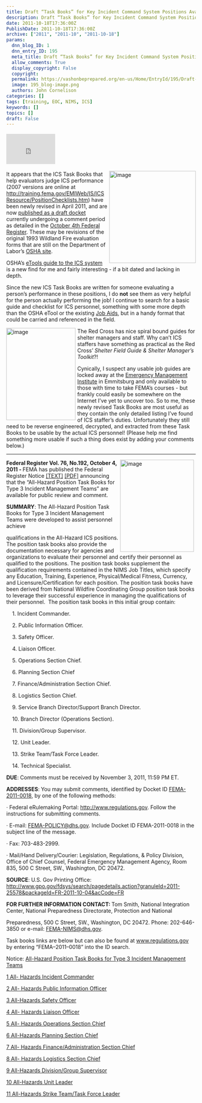 ```yaml
---
title: Draft “Task Books” for Key Incident Command System Positions Available for Comment
description: Draft “Task Books” for Key Incident Command System Positions Available for Comment
date: 2011-10-18T17:36:00Z
PublishDate: 2011-10-18T17:36:00Z
archive: ["2011", "2011-10", "2011-10-18"]
params:
  dnn_blog_ID: 1
  dnn_entry_ID: 195
  meta_title: Draft “Task Books” for Key Incident Command System Positions Available for Comment
  allow_comments: True
  display_copyright: False
  copyright:
  permalink: https://vashonbeprepared.org/en-us/Home/EntryId/195/Draft-ldquo-Task-Books-rdquo-for-Key-Incident-Command-System-Positions-Available-for-Comment
  image: 195_blog-image.png
  authors: John Cornelison
categories: []
tags: [training, EOC, NIMS, ICS]
keywords: []
topics: []
draft: False
---
```


<div class="wlWriterHeaderFooter" style="padding-bottom: 4px; margin: 0px; padding-left: 0px; padding-right: 0px; float: none; padding-top: 4px;"><iframe src="http://www.facebook.com/widgets/like.php?href=http://vashoneoc.org/Blogs/VashonPreparedness/tabid/164/EntryId/195/Draft-ldquo-Task-Books-rdquo-for-Key-Incident-Command-System-Positions-Available-for-Comment.aspx" frameborder="0" scrolling="no" style="width: 130px; height: 80px;border: medium none;"></iframe></div>
<p><a href="./images/195/New-ICS-Task-Books-Provide-Job-Descripti_7FA4-image_2.png"><img width="230" height="244" title="image" style="background-image: none;   margin: 0px 0px 5px 5px; padding-left: 0px; padding-right: 0px; display: inline; float: right;   padding-top: 0px;border: 0px;" alt="image" src="./images/195/New-ICS-Task-Books-Provide-Job-Descripti_7FA4-image_thumb.png" /></a>It appears that the ICS Task Books that help evaluators judge ICS performance (2007 versions are online at <a href="http://training.fema.gov/EMIWeb/IS/ICSResource/PositionChecklists.htm" title="http://training.fema.gov/EMIWeb/IS/ICSResource/PositionChecklists.htm">http://training.fema.gov/EMIWeb/IS/ICSResource/PositionChecklists.htm</a>) have been newly revised in April 2011, and are now <a href="http://www.gpo.gov/fdsys/search/pagedetails.action?granuleId=2011-25578&amp;packageId=FR-2011-10-04&amp;acCode=FR" target="_blank">published as a draft docket</a> currently undergoing a comment period as detailed in the <a href="http://www.gpo.gov/fdsys/pkg/FR-2011-10-04/pdf/2011-25578.pdf" target="_blank">October 4th Federal Register</a>. These may be revisions of the original 1993 Wildland Fire evaluation forms that are still on the Department of Labor&rsquo;s <a href="http://www.osha.gov/SLTC/etools/ics/ics_tasks.html" target="_blank">OSHA site</a>.</p>
<p>OSHA&rsquo;s <a href="http://www.osha.gov/SLTC/etools/ics/index.html" target="_blank">eTools guide to the ICS system</a> is a new find for me and fairly interesting - if a bit dated and lacking in depth.</p>
<p>Since the new ICS Task Books are written for someone evaluating a person&rsquo;s performance in these positions, I do <strong>not</strong> see them as very helpful for the person actually performing the job! I continue to search for a basic guide and checklist for ICS personnel, something with some more depth than the OSHA eTool or the existing <a href="http://training.fema.gov/EMIWeb/IS/ICSResource/JobAids.htm" target="_blank">Job Aids</a>, but in a handy format that could be carried and referenced in the field.</p>
<p><a href="./images/195/New-ICS-Task-Books-Provide-Job-Descripti_7FA4-image_7.png"><img width="184" height="244" title="image" style="background-image: none;   margin: 0px 5px 5px 0px; padding-left: 0px; padding-right: 0px; display: inline; float: left;   padding-top: 0px;border: 0px solid;" alt="image" src="./images/195/New-ICS-Task-Books-Provide-Job-Descripti_7FA4-image_thumb_2.png" /></a>The Red Cross has nice spiral bound guides for shelter managers and staff. Why can&rsquo;t ICS staffers have something as practical as the Red Cross&rsquo; <em>Shelter Field Guide &amp; Shelter Manager&rsquo;s Toolkit</em>?!</p>
<p>Cynically, I suspect any usable job guides are locked away at the <a href="http://training.fema.gov/EMI/" target="_blank">Emergency Management Institute</a> in Emmitsburg and only available to those with time to take FEMA&rsquo;s courses - but frankly could easily be somewhere on the Internet I&rsquo;ve yet to uncover too. So to me, these newly revised Task Books are most useful as they contain the only detailed listing I&rsquo;ve found of ICS staffer&rsquo;s duties. Unfortunately they still need to be reverse engineered, decrypted, and extracted from these Task Books to be usable by the actual ICS personnel! (Please help me find something more usable if such a thing does exist by adding your comments below.)</p>
<hr />
<p><a href="http://www.gpo.gov/fdsys/pkg/FR-2011-10-04/pdf/2011-25578.pdf" target="_blank"><img width="196" height="244" title="image" style="background-image: none;   margin: 0px 5px 5px 0px; padding-left: 0px; padding-right: 0px; display: inline; float: right;   padding-top: 0px;border: 0px;" alt="image" src="./images/195/New-ICS-Task-Books-Provide-Job-Descripti_7FA4-image_5.png" /></a><b>Federal Register Vol. 76, No.192, October 4, 2011 - </b>FEMA has published the Federal Register Notice <a href="http://www.gpo.gov/fdsys/pkg/FR-2011-10-04/html/2011-25578.htm">[TEXT]</a> <a href="http://www.gpo.gov/fdsys/pkg/FR-2011-10-04/pdf/2011-25578.pdf">[PDF]</a> announcing that the &ldquo;All-Hazard Position Task Books for Type 3 Incident Management Teams&rdquo; are available for public review and comment.&nbsp; </p>
<p><b>SUMMARY</b>: The All-Hazard Position Task Books for Type 3 Incident Management Teams were developed to assist personnel achieve </p>
<p>qualifications in the All-Hazard ICS positions. The position task books also provide the documentation necessary for agencies and organizations to evaluate their personnel and certify their personnel as qualified to the positions. The position task books supplement the qualification requirements contained in the NIMS Job Titles, which specify any Education, Training, Experience, Physical/Medical Fitness, Currency, and Licensure/Certification for each position. The position task books have been derived from National Wildfire Coordinating Group position task books to leverage their successful experience in managing the qualifications of their personnel.&nbsp; The position task books in this initial group contain:</p>
<p>&nbsp;&nbsp;&nbsp; 1. Incident Commander.</p>
<p>&nbsp;&nbsp;&nbsp; 2. Public Information Officer.</p>
<p>&nbsp;&nbsp;&nbsp; 3. Safety Officer.</p>
<p>&nbsp;&nbsp;&nbsp; 4. Liaison Officer.</p>
<p>&nbsp;&nbsp;&nbsp; 5. Operations Section Chief.</p>
<p>&nbsp;&nbsp;&nbsp; 6. Planning Section Chief</p>
<p>&nbsp;&nbsp;&nbsp; 7. Finance/Administration Section Chief.</p>
<p>&nbsp;&nbsp;&nbsp; 8. Logistics Section Chief.</p>
<p>&nbsp;&nbsp;&nbsp; 9. Service Branch Director/Support Branch Director.</p>
<p>&nbsp;&nbsp;&nbsp; 10. Branch Director (Operations Section).</p>
<p>&nbsp;&nbsp;&nbsp; 11. Division/Group Supervisor.</p>
<p>&nbsp;&nbsp;&nbsp; 12. Unit Leader.</p>
<p>&nbsp;&nbsp;&nbsp; 13. Strike Team/Task Force Leader.</p>
<p>&nbsp;&nbsp;&nbsp; 14. Technical Specialist.</p>
<p><b>DUE</b>: Comments must be received by November 3, 2011, 11:59 PM ET.</p>
<p><b>ADDRESSES</b>: You may submit comments, identified by Docket ID <span style="text-decoration: underline;">FEMA-2011-0018</span>, by one of the following methods:</p>
<p>&middot; Federal eRulemaking Portal: <a href="http://www.regulations.gov">http://www.regulations.gov</a>. Follow the instructions for submitting comments.</p>
<p>&middot; E-mail: <a href="mailto:FEMA-POLICY@dhs.gov">FEMA-POLICY@dhs.gov</a>. Include Docket ID FEMA-2011-0018 in the subject line of the message.</p>
<p>&middot; Fax: 703-483-2999.</p>
<p>&middot; Mail/Hand Delivery/Courier: Legislation, Regulations, &amp; Policy Division, Office of Chief Counsel, Federal Emergency Management Agency, Room 835, 500 C Street, SW., Washington, DC 20472.</p>
<p><b></b></p>
<p><b>SOURCE</b>: U.S. Gov Printing Office: <a href="http://www.gpo.gov/fdsys/search/pagedetails.action?granuleId=2011-25578&amp;packageId=FR-2011-10-04&amp;acCode=FR">http://www.gpo.gov/fdsys/search/pagedetails.action?granuleId=2011-25578&amp;packageId=FR-2011-10-04&amp;acCode=FR</a></p>
<p><b>FOR FURTHER INFORMATION CONTACT: </b>Tom Smith, National Integration Center, National Preparedness Directorate, Protection and National </p>
<p>Preparedness, 500 C Street, SW., Washington, DC 20472. Phone: 202-646-3850 or e-mail: <a href="mailto:FEMA-NIMS@dhs.gov">FEMA-NIMS@dhs.gov</a>.</p>
<p><b></b></p>
<p>Task books links are below but can also be found at <a href="http://www.regulations.gov/">www.regulations.gov</a> by entering &ldquo;FEMA&ndash;2011&ndash;0018&rdquo; into the ID search.&nbsp; </p>
<p>Notice: <a href="http://www.regulations.gov/#!documentDetail;D=FEMA-2011-0018-0001">All-Hazard Position Task Books for Type 3 Incident Management Teams</a></p>
<p><a href="http://www.regulations.gov/#!documentDetail;D=FEMA-2011-0018-0002">1 All- Hazards Incident Commander</a></p>
<p><a href="http://www.regulations.gov/#!documentDetail;D=FEMA-2011-0018-0003">2 All- Hazards Public Information Officer</a></p>
<p><a href="http://www.regulations.gov/#!documentDetail;D=FEMA-2011-0018-0004">3 All-Hazards Safety Officer</a></p>
<p><a href="http://www.regulations.gov/#!documentDetail;D=FEMA-2011-0018-0005">4 All- Hazards Liaison Officer</a></p>
<p><a href="http://www.regulations.gov/#!documentDetail;D=FEMA-2011-0018-0006">5 All- Hazards Operations Section Chief</a></p>
<p><a href="http://www.regulations.gov/#!documentDetail;D=FEMA-2011-0018-0007">6 All-Hazards Planning Section Chief</a></p>
<p><a href="http://www.regulations.gov/#!documentDetail;D=FEMA-2011-0018-0008">7 All- Hazards Finance/Administration Section Chief</a></p>
<p><a href="http://www.regulations.gov/#!documentDetail;D=FEMA-2011-0018-0009">8 All- Hazards Logistics Section Chief</a></p>
<p><a href="http://www.regulations.gov/#!documentDetail;D=FEMA-2011-0018-0010">9 All-Hazards Division/Group Supervisor</a></p>
<p><a href="http://www.regulations.gov/#!documentDetail;D=FEMA-2011-0018-0011">10 All-Hazards Unit Leader</a></p>
<p><a href="http://www.regulations.gov/#!documentDetail;D=FEMA-2011-0018-0012">11 All-Hazards Strike Team/Task Force Leader</a></p>
